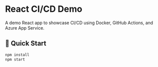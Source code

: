# React CI/CD Demo

A demo React app to showcase CI/CD using Docker, GitHub Actions, and Azure App Service.

## 🚀 Quick Start
```bash
npm install
npm start
